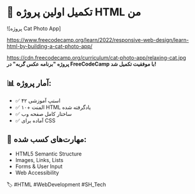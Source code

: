 # 🎉 تکمیل اولین پروژه HTML من

![پروژه Cat Photo App]

https://www.freecodecamp.org/learn/2022/responsive-web-design/learn-html-by-building-a-cat-photo-app/

https://cdn.freecodecamp.org/curriculum/cat-photo-app/relaxing-cat.jpg
**پروژه "برنامه عکس گربه" در FreeCodeCamp با موفقیت تکمیل شد!**

## 📊 آمار پروژه:
- ✅ ۴۲ استپ آموزشی
- ✅ ۱۰+ المنت HTML یادگرفته شده
- ✅ ساختار کامل صفحه وب
- ✅ آماده برای CSS

## 🎯 مهارت‌های کسب شده:
- HTML5 Semantic Structure
- Images, Links, Lists
- Forms & User Input
- Web Accessibility

🏷️ #HTML #WebDevelopment #SH_Tech
